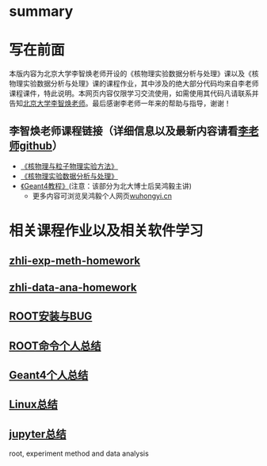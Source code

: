 # summary

# 写在前面
本版内容为北京大学李智焕老师开设的《核物理实验数据分析与处理》课以及《核物理实验数据分析与处理》课的课程作业，其中涉及的绝大部分代码均来自李老师课程课件，特此说明。本网页内容仅限学习交流使用，如需使用其代码凡请联系并告知[北京大学李智焕老师](http://ppnp.pku.edu.cn/info/1013/1045.htm)。最后感谢李老师一年来的帮助与指导，谢谢！
## 李智焕老师课程链接（详细信息以及最新内容请看[李老师github](https://github.com/zhihuanli)）
- [《核物理与粒子物理实验方法》](https://zhihuanli.github.io/Experimental-Method-in-Nuclear-Physics/)
- [《核物理实验数据分析与处理》](https://zhihuanli.github.io/Experimental-Data-Analysis-Course/)
- [《Geant4教程》](http://wuhongyi.cn/GEANT4Course/)(注意：该部分为北大博士后吴鸿毅主讲)
  - 更多内容可浏览吴鸿毅个人网页[wuhongyi.cn](wuhongyi.cn) 


# 相关课程作业以及相关软件学习

## [zhli-exp-meth-homework](https://dragon-xi.github.io/zhli-exp-meth-homework)

## [zhli-data-ana-homework](https://dragon-xi.github.io/zhli-data-ana-homework)

## [ROOT安装与BUG](https://dragon-xi.github.io/summary/ROOT/ROOT_Installation_and_Debug.html)

## [ROOT命令个人总结](https://dragon-xi.github.io/summary/ROOT/roottips_xi.html)

## [Geant4个人总结](https://dragon-xi.github.io/summary/geant4/geant4note_xi.html)

## [Linux总结](https://dragon-xi.github.io/summary/linux/Linuxtips_xi.html)

## [jupyter总结](https://dragon-xi.github.io/summary/jupyter/readme_jupyter.html)

root, experiment method and data analysis
